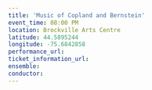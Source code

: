 ```yaml
---
title: 'Music of Copland and Bernstein'
event_time: 08:00 PM
location: Brockville Arts Centre
latitude: 44.5895244
longitude: -75.6842858
performance_url: 
ticket_information_url: 
ensemble: 
conductor: 
---
```

